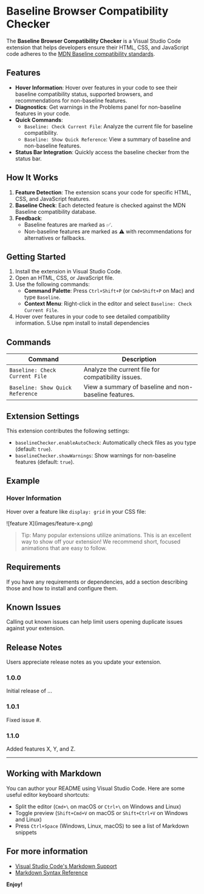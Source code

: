 # Baseline Browser Compatibility Checker

The **Baseline Browser Compatibility Checker** is a Visual Studio Code extension that helps developers ensure their HTML, CSS, and JavaScript code adheres to the [MDN Baseline compatibility standards](https://developer.mozilla.org/en-US/docs/MDN/Browser_compatibility/MDN_baseline).

## Features

- **Hover Information**: Hover over features in your code to see their baseline compatibility status, supported browsers, and recommendations for non-baseline features.
- **Diagnostics**: Get warnings in the Problems panel for non-baseline features in your code.
- **Quick Commands**:
  - `Baseline: Check Current File`: Analyze the current file for baseline compatibility.
  - `Baseline: Show Quick Reference`: View a summary of baseline and non-baseline features.
- **Status Bar Integration**: Quickly access the baseline checker from the status bar.

## How It Works

1. **Feature Detection**: The extension scans your code for specific HTML, CSS, and JavaScript features.
2. **Baseline Check**: Each detected feature is checked against the MDN Baseline compatibility database.
3. **Feedback**:
   - Baseline features are marked as ✅.
   - Non-baseline features are marked as ⚠️ with recommendations for alternatives or fallbacks.

## Getting Started

1. Install the extension in Visual Studio Code.
2. Open an HTML, CSS, or JavaScript file.
3. Use the following commands:
   - **Command Palette**: Press `Ctrl+Shift+P` (or `Cmd+Shift+P` on Mac) and type `Baseline`.
   - **Context Menu**: Right-click in the editor and select `Baseline: Check Current File`.
4. Hover over features in your code to see detailed compatibility information.
5.Use npm install to install dependencies


## Commands

| Command                          | Description                                      |
|----------------------------------|--------------------------------------------------|
| `Baseline: Check Current File`   | Analyze the current file for compatibility issues. |
| `Baseline: Show Quick Reference` | View a summary of baseline and non-baseline features. |

## Extension Settings

This extension contributes the following settings:

- `baselineChecker.enableAutoCheck`: Automatically check files as you type (default: `true`).
- `baselineChecker.showWarnings`: Show warnings for non-baseline features (default: `true`).

## Example

### Hover Information

Hover over a feature like `display: grid` in your CSS file:

\!\[feature X\]\(images/feature-x.png\)

> Tip: Many popular extensions utilize animations. This is an excellent way to show off your extension! We recommend short, focused animations that are easy to follow.

## Requirements

If you have any requirements or dependencies, add a section describing those and how to install and configure them.

## Known Issues

Calling out known issues can help limit users opening duplicate issues against your extension.

## Release Notes

Users appreciate release notes as you update your extension.

### 1.0.0

Initial release of ...

### 1.0.1

Fixed issue #.

### 1.1.0

Added features X, Y, and Z.

---

## Working with Markdown

You can author your README using Visual Studio Code.  Here are some useful editor keyboard shortcuts:

* Split the editor (`Cmd+\` on macOS or `Ctrl+\` on Windows and Linux)
* Toggle preview (`Shift+Cmd+V` on macOS or `Shift+Ctrl+V` on Windows and Linux)
* Press `Ctrl+Space` (Windows, Linux, macOS) to see a list of Markdown snippets

## For more information

* [Visual Studio Code's Markdown Support](http://code.visualstudio.com/docs/languages/markdown)
* [Markdown Syntax Reference](https://help.github.com/articles/markdown-basics/)

**Enjoy!**
